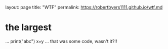 layout: page
title: "WTF"
permalink: https://robertbyers1111.github.io/wtf.md


# the largest

...
    print("abc")
    x=y
...
that was some code, wasn't it?!!